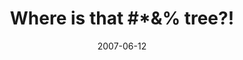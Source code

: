 ---
_schema: default
title: "Where is that #*&% tree?!"
link: http://www.geocaching.com/geocache/GC13AEV
owner: rxc640
date: 2007-06-12
log_type: Found it
display_coords: N 41° 28.377' W 075° 37.700'
latitude: '41.47295'
longitude: '-75.628333'
first_stage: true
bogus: false
image_gallery_r: gallery1
image_gallery_r_class: 2by2
zhanna_log: >-
  Hey, Rich!


  We found it!!! No matter how defeated we may have felt at times, we just couldn't leave this one alone.


  Our first intelligence-gathering mission took place last Wednesday, followed by a scouting expedition on Thursday. We enjoyed the hike, the scenery, the exercise, and the weather on that beautiful day, but we got essentially nowhere with the cache. Fortunately, we'd already set our expectations low so that we could just enjoy our morning out and not worry if we couldn't find the cache!


  On our second try, though, I think the stakes were a little higher. Work schedules and that fickle NEPA weather were very likely to conspire against us, as usual, and with such a small window of opportunity frustrations were growing. If we didn't get anywhere this time, I feared we might have to set this challenge aside for a while. But we stole an opportunity last night to do further research under the proper conditions (once Mother Nature finally decided to cooperate!) and then set out this morning armed with our new information and renewed optimism. I didn't want to mention it at the time, but I had a pretty good idea this morning that we'd return to my Cachemobile $20 richer.


  The morning was sunny, humid, and very buggy in the woods. We made all the correct choices at trail forks and soon recognized something we had identified from across the valley and had hoped to use as a reference point. Could it be that we had really found the spot? I could almost taste victory (well, McSorley's). Another few minutes of hiking, and Rich pointed right at the tree. It was unmistakable. We had found that #*&% tree!


  Our First Find occurred this morning at 9:45am. During today's hike, we had the pleasure of spotting three turkeys, two deer, and a coyote. No wonder hunting seems to be such a common activity on this mountain!


  This was a most worthy challenge, and plenty of fun. Thanks for the intriguing cache idea, the invigorating hikes, and the beer money!!!


  Zhanna
rich_log: >-
  Howdy, Rich!


  It took two eye-straining visits to the viewpoint at Part One, and two lengthy hikes to the projected areas on the mountain but we've finally completed one of your infamously wicked caches!!! :stuck_out_tongue:


  Thanks for the challenging hunt. Oh, nice view from up there, too!


  ~Rich in NEPA~
post_id: 117
---